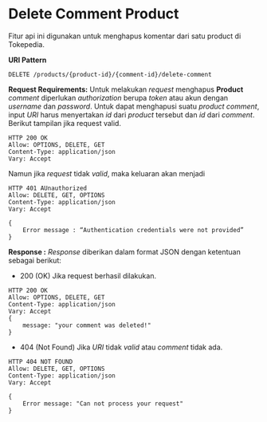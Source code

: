 # Delete  Comment Product
Fitur api ini digunakan untuk menghapus komentar dari satu product di Tokepedia.

**URI Pattern**
```
DELETE /products/{product-id}/{comment-id}/delete-comment
```

**Request Requirements:**
Untuk melakukan *request* menghapus **Product** *comment* diperlukan *authorization* berupa *token* atau akun dengan *username* dan *password*. Untuk dapat menghapusi suatu *product comment*, input *URI* harus menyertakan *id* dari *product* tersebut dan *id* dari *comment*. Berikut tampilan jika request valid. 
```
HTTP 200 OK
Allow: OPTIONS, DELETE, GET
Content-Type: application/json
Vary: Accept

```
Namun jika *request* tidak *valid*, maka keluaran akan menjadi 

    HTTP 401 AUnauthorized
    Allow: DELETE, GET, OPTIONS
    Content-Type: application/json
    Vary: Accept
    
    {
        Error message : “Authentication credentials were not provided”
    }

**Response :**
_Response_ diberikan dalam format JSON dengan ketentuan sebagai berikut:
-  200 (OK) Jika request berhasil dilakukan.
```
HTTP 200 OK
Allow: OPTIONS, DELETE, GET
Content-Type: application/json
Vary: Accept
{
	message: "your comment was deleted!"
}
```

- 404 (Not Found) Jika *URI* tidak *valid* atau *comment* tidak ada.
```
HTTP 404 NOT FOUND
Allow: DELETE, GET, OPTIONS
Content-Type: application/json
Vary: Accept

{
    Error message: "Can not process your request"
}
```
